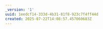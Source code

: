 ```yaml
---
_version: '1'
uuid: 1eedcf14-333d-4b31-81f8-923c7f4ff44d
created: 2025-07-22T14:08:57.457060683Z
---
```


